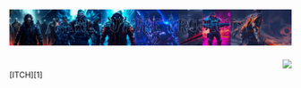 <h1 align="center">
  <img src="https://raw.githubusercontent.com/GodOfSparta/GodOfSparta/main/RealFutureProjects_Banner_2.jpg">
</h1>
<div id="header" align="right">
  <img src="https://media.giphy.com/media/v1.Y2lkPTc5MGI3NjExZWZ2ZHh4MWp3Z3hqdDVybXEzb2plOGw3eDB3ZjVndnlubHZyd2NucCZlcD12MV9pbnRlcm5hbF9naWZfYnlfaWQmY3Q9Zw/gh0RRgkTXedvF0pDc0/giphy.gif" width="100"/>
</div>
[ITCH][1]

[1]: https://xcomer1989.itch.io/

